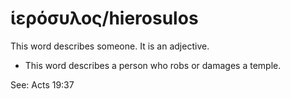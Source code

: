 # ἱερόσυλος/hierosulos
This word describes someone. It is an adjective.

* This word describes a person who robs or damages a temple. 

See: Acts 19:37
